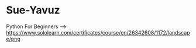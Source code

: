 # Sue-Yavuz
Python For Beginners --> https://www.sololearn.com/certificates/course/en/26342608/1172/landscape/png
